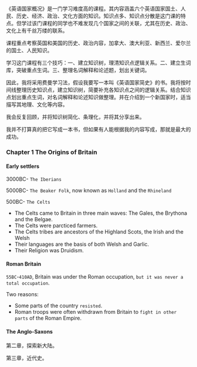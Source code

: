 《英语国家概况》是一门学习难度高的课程。其内容涵盖六个英语国家国土、人民、历史、经济、政治、文化方面的知识。知识点多、知识点分散是这门课的特点。但学过该门课程的同学也不难发现几个国家之间的关联，尤其在历史、政治、文化上有千丝万缕的联系。

课程重点考察英国和美国的历史、政治内容，加拿大、澳大利亚、新西兰、爱尔兰的国土、人民知识。

学习这门课程有三个技巧：一、建立知识树，理清知识点逻辑关系。二、建立生词库，突破重点生词。三、整理名词解释和论述题，划出关键词。

因此，我将采用费曼学习法，假设我要写一本叫《英语国家简史》的书。我将按时间线整理历史知识点，建立知识树，简要补充各知识点之间的逻辑关系。结合知识点划出重点生词，对名词解释和论述知识做整理。并在介绍到一个新国家时，适当描写其地理、文化等内容。

我会反复回顾，并将知识树简化、条理化，并将其分享出来。

我并不打算真的把它写成一本书，但如果有人能根据我的内容写成，那就是最大的成功。

### Chapter 1 The Origins of Britain 

#### Early settlers

3000BC- `The Iberians`

5000BC- `The Beaker Folk`, now known as `Holland` and the `Rhineland`

500BC- `The Celts`

* The Celts came to Britain in three main waves: The Gales, the Brythona and the Belgae.
* The Celts were parcticed farmers. 
* The Celts tribes are ancestors of the Highland Scots, the Irish and the Welsh
* Their languages are the basis of both Welsh and Garlic.
* Their Religion was Druidism. 

#### Roman Britain 

`55BC`-`410AD`, Britain was under the Roman occupation, `but it was never a total occupation`.

Two reasons:
* Some parts of the country `resisted`.
* Roman troops were often withdrawn from Britain to `fight in other parts` of the Roman Empire. 

#### The Anglo-Saxons


第二章，探索新大陆。

第三章，近代史。
